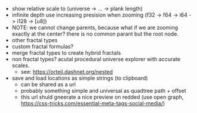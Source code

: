 * show relative scale to (universe -> ... -> plank length)
* infinite depth use increasing presision when zooming (f32 -> f64 -> i64 -> i128 -> [u8])
* NOTE: we cannot change parents, because what if we are zooming exactly at the center? there is no common parant but the root node.
* other fractal types
* custom fractal formulas?
* merge fractal types to create hybrid fractals
* non fractal types? acutal procedural universe explorer with accurate scales.
    * see: https://orteil.dashnet.org/nested
* save and load locations as simple strings (to clipboard)
    * can be shared as a url
    * probably something simple and universal as quadtree path + offset
    * this url shuld gneerate a nice preview on redded (use open graph, https://css-tricks.com/essential-meta-tags-social-media/)
